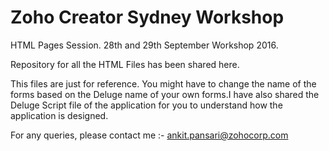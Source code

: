 # Zoho Creator Sydney Workshop

HTML Pages Session. 28th and 29th September Workshop 2016.

Repository for all the HTML Files  has been shared here.

This files are just for reference. You might have to change the name of the forms based on the Deluge name of your own forms.I have also shared the Deluge Script file of the application for you to understand how the application is designed.


For any queries, please contact me :- ankit.pansari@zohocorp.com
